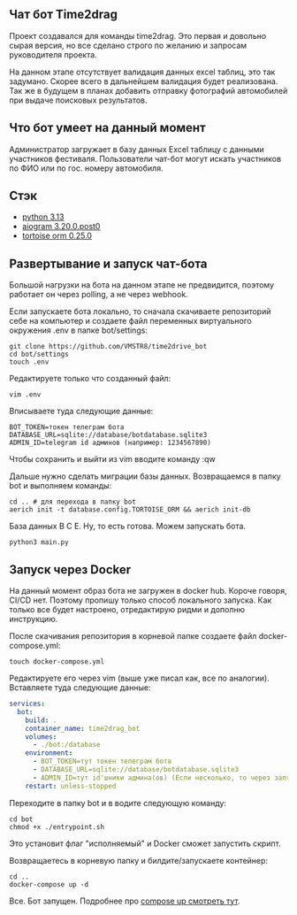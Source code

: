 ## Чат бот Time2drag
Проект создавался для команды time2drag. Это первая и довольно сырая версия, 
но все сделано строго по желанию и запросам руководителя проекта.

На данном этапе отсутствует валидация данных excel таблиц, это так задумано. 
Скорее всего в дальнейшем валидация будет реализована. Так же в будущем 
в планах добавить отправку фотографий автомобилей при выдаче поисковых 
результатов.

## Что бот умеет на данный момент
Администратор загружает в базу данных Excel таблицу с данными участников 
фестиваля. Пользователи чат-бот могут искать участников по ФИО или по гос. 
номеру автомобиля.

## Стэк
* [python 3.13](https://www.python.org/)
* [aiogram 3.20.0.post0](https://docs.aiogram.dev/en/v3.20.0.post0/)
* [tortoise orm 0.25.0](https://tortoise.github.io/)

## Развертывание и запуск чат-бота
Большой нагрузки на бота на данном этапе не предвидится, поэтому работает он 
через polling, а не через webhook.

Если запускаете бота локально, то сначала скачиваете репозиторий себе на 
компьютер и создаете файл переменных виртуального окружения .env в папке 
bot/settings:
```
git clone https://github.com/VMSTR8/time2drive_bot
cd bot/settings
touch .env
```
Редактируете только что созданный файл:
```
vim .env
```
Вписываете туда следующие данные:
```
BOT_TOKEN=токен телеграм бота
DATABASE_URL=sqlite://database/botdatabase.sqlite3
ADMIN_ID=telegram id админов (например: 1234567890)
```
Чтобы сохранить и выйти из vim вводите команду :qw

Дальше нужно сделать миграции базы данных. Возвращаемся в папку bot и выполняем 
команды:
```
cd .. # для перехода в папку bot
aerich init -t database.config.TORTOISE_ORM && aerich init-db
```
База данных В С Е. Ну, то есть готова.
Можем запускать бота.
```
python3 main.py
```
## Запуск через Docker
На данный момент образ бота не загружен в docker hub. Короче говоря, CI/CD нет.
Поэтому пропишу только способ локального запуска. Как только все будет настроено, 
отредактирую ридми и дополню инструкцию.

После скачивания репозитория в корневой папке создаете файл docker-compose.yml:
```
touch docker-compose.yml
```

Редактируете его через vim (выше уже писал как, все по аналогии). Вставляете туда 
следующие данные:
```yaml
services:
  bot:
    build: .
    container_name: time2drag_bot
    volumes:
      - ./bot:/database
    environment:
      - BOT_TOKEN=тут токен телеграм бота
      - DATABASE_URL=sqlite://database/botdatabase.sqlite3
      - ADMIN_ID=тут id'шники админа(ов) (Если несколько, то через запятую, например 1234,3210)
    restart: unless-stopped
```
Переходите в папку bot и в водите следующую команду:
```
cd bot
chmod +x ./entrypoint.sh
```
Это установит флаг "исполняемый" и Docker сможет запустить скрипт.

Возвращаетесь в корневую папку и билдите/запускаете контейнер:
```
cd ..
docker-compose up -d
```

Все. Бот запущен. Подробнее про [compose up смотреть тут](https://docs.docker.com/reference/cli/docker/compose/up/).